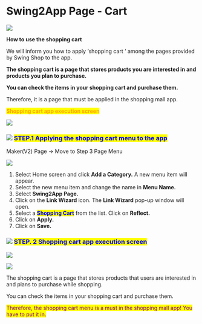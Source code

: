 # Swing2App Page - Cart

![](https://support.swing2app.com/wp-content/uploads/2021/03/swingcart.png)

**How to use the shopping cart**

We will inform you how to apply ‘shopping cart ‘ among the pages provided by Swing Shop to the app.

**The shopping cart is a page that stores products you are interested in and products you plan to purchase.**&#x20;

**You can check the items in your shopping cart and purchase them.**&#x20;

Therefore, it is a page that must be applied in the shopping mall app.&#x20;



<mark style="color:orange;">**Shopping cart app execution screen**</mark>

![](https://support.swing2app.com/wp-content/uploads/2021/03/%EC%9E%A5%EB%B0%94%EA%B5%AC%EB%8B%88%EA%B8%80%EB%A1%9C%EB%B2%8C2.png)



### ![](https://wp.swing2app.co.kr/wp-content/uploads/2020/04/%EB%8B%A8%EB%9D%BD1-1.png) <mark style="color:blue;">**STEP.1 Applying the shopping cart menu to the app**</mark>

Maker(V2) Page → Move to Step 3 Page Menu

![](https://support.swing2app.com/wp-content/uploads/2021/03/%EC%9E%A5%EB%B0%94%EA%B5%AC%EB%8B%88%EA%B8%80%EB%A1%9C%EB%B2%8C3.png)

1. Select Home screen and click **Add a Category.** A new menu item will appear.
2. Select the new menu item and change the name in **Menu Name.**
3. Select **Swing2App Page.**&#x20;
4. Click on the **Link Wizard** icon. The **Link Wizard** pop-up window will open.&#x20;
5. Select a <mark style="color:blue;">**Shopping Cart**</mark> from the list. Click on **Reflect.**
6. Click on **Apply.**
7. Click on **Save.**



### ![](https://wp.swing2app.co.kr/wp-content/uploads/2020/04/%EB%8B%A8%EB%9D%BD1-1.png) <mark style="color:blue;">**STEP. 2 Shopping cart app execution screen**</mark>

![](https://support.swing2app.com/wp-content/uploads/2021/03/%EB%85%B9%ED%99%94\_2021\_03\_12\_16\_36\_19\_991.gif)

![](https://support.swing2app.com/wp-content/uploads/2021/03/%EC%9E%A5%EB%B0%94%EA%B5%AC%EB%8B%88%EA%B8%80%EB%A1%9C%EB%B2%8C12.png)

The shopping cart is a page that stores products that users are interested in and plans to purchase while shopping.

You can check the items in your shopping cart and purchase them.

<mark style="color:purple;">Therefore, the shopping cart menu is a must in the shopping mall app! You have to put it in.</mark>&#x20;
